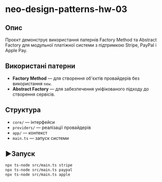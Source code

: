 # neo-design-patterns-hw-03

## Опис

Проєкт демонструє використання патернів Factory Method та Abstract Factory для модульної платіжної системи з підтримкою Stripe, PayPal і Apple Pay.

## Використані патерни

- **Factory Method** — для створення об'єктів провайдерів без використання `new`.
- **Abstract Factory** — для забезпечення уніфікованого підходу до створення сервісів.

## Структура

- `core/` — інтерфейси
- `providers/` — реалізації провайдерів
- `app/` — контекст
- `main.ts` — запуск системи

## ▶Запуск

```bash
npx ts-node src/main.ts stripe
npx ts-node src/main.ts paypal
npx ts-node src/main.ts apple
```

